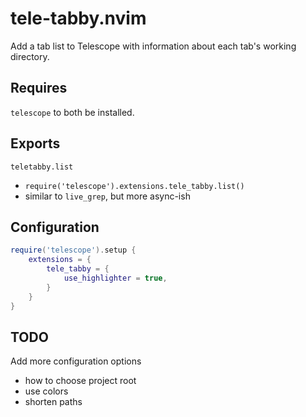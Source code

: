 # tele-tabby.nvim

Add a tab list to Telescope with information about each tab's working directory.

## Requires

`telescope` to both be installed.


## Exports

`teletabby.list`
- `require('telescope').extensions.tele_tabby.list()`
- similar to `live_grep`, but more async-ish

## Configuration

```lua
require('telescope').setup {
    extensions = {
        tele_tabby = {
            use_highlighter = true,
        }
    }
}
```

## TODO

Add more configuration options
- how to choose project root
- use colors
- shorten paths
